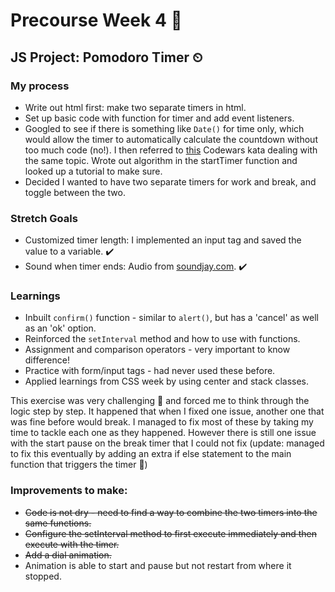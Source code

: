 # Precourse Week 4 📝

## JS Project: Pomodoro Timer ⏲

### My process
- Write out html first: make two separate timers in html.
- Set up basic code with function for timer and add event listeners.
- Googled to see if there is something like `Date()` for time only, which would allow the timer to automatically calculate the countdown without too much code (no!). I then referred to [this](https://www.codewars.com/kata/52685f7382004e774f0001f7) Codewars kata dealing with the same topic. 
Wrote out algorithm in the startTimer function and looked up a tutorial to make sure. 
- Decided I wanted to have two separate timers for work and break, and toggle between the two.

### Stretch Goals
- Customized timer length: I implemented an input tag and saved the value to a variable. ✔️
- Sound when timer ends: Audio from [soundjay.com](www.soundjay.com). ✔️

### Learnings
- Inbuilt `confirm()` function - similar to `alert()`, but has a 'cancel' as well as an 'ok' option. 
- Reinforced the `setInterval` method and how to use with functions.
- Assignment and comparison operators - very important to know difference!
- Practice with form/input tags - had never used these before.
- Applied learnings from CSS week by using center and stack classes.

This exercise was very challenging 🤯 and forced me to think through the logic step by step. It happened that when I fixed one issue, another one that was fine before would break. I managed to fix most of these by taking my time to tackle each one as they happened. However there is still one issue with the start pause on the break timer that I could not fix (update: managed to fix this eventually by adding an extra if else statement to the main function that triggers the timer 🥳)

### Improvements to make: 
- ~~Code is not dry - need to find a way to combine the two timers into the same functions.~~
- ~~Configure the setInterval method to first execute immediately and then execute with the timer.~~
- ~~Add a dial animation.~~
- Animation is able to start and pause but not restart from where it stopped.


